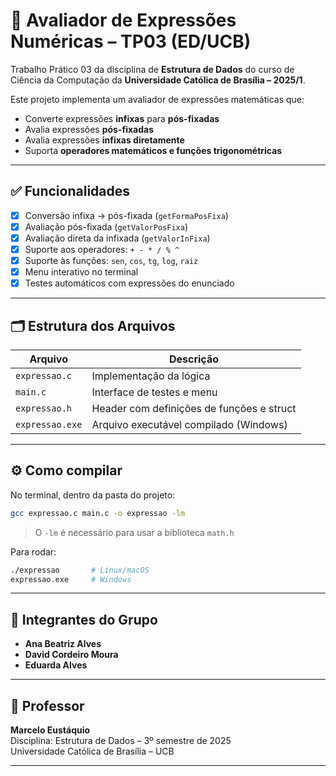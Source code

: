 
# 🧮 Avaliador de Expressões Numéricas – TP03 (ED/UCB)

Trabalho Prático 03 da disciplina de **Estrutura de Dados** do curso de Ciência da Computação da **Universidade Católica de Brasília – 2025/1**.

Este projeto implementa um avaliador de expressões matemáticas que:
- Converte expressões **infixas** para **pós-fixadas**
- Avalia expressões **pós-fixadas**
- Avalia expressões **infixas diretamente**
- Suporta **operadores matemáticos e funções trigonométricas**

---

## ✅ Funcionalidades

- [x] Conversão infixa → pós-fixada (`getFormaPosFixa`)
- [x] Avaliação pós-fixada (`getValorPosFixa`)
- [x] Avaliação direta da infixada (`getValorInFixa`)
- [x] Suporte aos operadores: `+ - * / % ^`
- [x] Suporte às funções: `sen`, `cos`, `tg`, `log`, `raiz`
- [x] Menu interativo no terminal
- [x] Testes automáticos com expressões do enunciado

---

## 🗂️ Estrutura dos Arquivos

| Arquivo                 | Descrição                                       |
|--------------------------|------------------------------------------------|
| `expressao.c`            | Implementação da lógica                        |
| `main.c`                 | Interface de testes e menu                     |
| `expressao.h`            | Header com definições de funções e struct      |
| `expressao.exe`          | Arquivo executável compilado (Windows)         |

---

## ⚙️ Como compilar

No terminal, dentro da pasta do projeto:

```bash
gcc expressao.c main.c -o expressao -lm
```

> O `-lm` é necessário para usar a biblioteca `math.h`

Para rodar:

```bash
./expressao       # Linux/macOS
expressao.exe     # Windows
```

---

## 👥 Integrantes do Grupo

- **Ana Beatriz Alves** 
- **David Cordeiro Moura**
- **Eduarda Alves**
---

## 🧠 Professor

**Marcelo Eustáquio**  
Disciplina: Estrutura de Dados – 3º semestre de 2025  
Universidade Católica de Brasília – UCB

---
